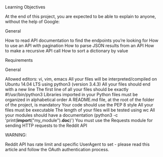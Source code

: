 Learning Objectives

At the end of this project, you are expected to be able to explain to anyone, without the help of Google:

General

How to read API documentation to find the endpoints you’re looking for
How to use an API with pagination
How to parse JSON results from an API
How to make a recursive API call
How to sort a dictionary by value

Requirements

General

Allowed editors: vi, vim, emacs
All your files will be interpreted/compiled on Ubuntu 14.04 LTS using python3 (version 3.4.3)
All your files should end with a new line
The first line of all your files should be exactly #!/usr/bin/python3
Libraries imported in your Python files must be organized in alphabetical order
A README.md file, at the root of the folder of the project, is mandatory
Your code should use the PEP 8 style
All your files must be executable
The length of your files will be tested using wc
All your modules should have a documentation (python3 -c 'print(__import__("my_module").__doc__)')
You must use the Requests module for sending HTTP requests to the Reddit API

WARNING:

Reddit API has rate limit and specific UserAgent to set - please read this article and follow the OAuth authentication process.
